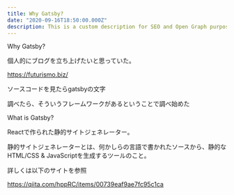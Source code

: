 ```yaml
---
title: Why Gatsby?
date: "2020-09-16T18:50:00.000Z"
description: This is a custom description for SEO and Open Graph purposes, rather than the default generated excerpt. Simply add a description field to the frontmatter.
---
```


Why Gatsby?



個人的にブログを立ち上げたいと思っていた。

https://futurismo.biz/

ソースコードを見たらgatsbyの文字

調べたら、そういうフレームワークがあるということで調べ始めた



What is Gatsby?



Reactで作られた静的サイトジェネレーター。

静的サイトジェネレーターとは、何かしらの言語で書かれたソースから、静的なHTML/CSS & JavaScriptを生成するツールのこと。



詳しくは以下のサイトを参照

https://qiita.com/hppRC/items/00739eaf9ae7fc95c1ca







